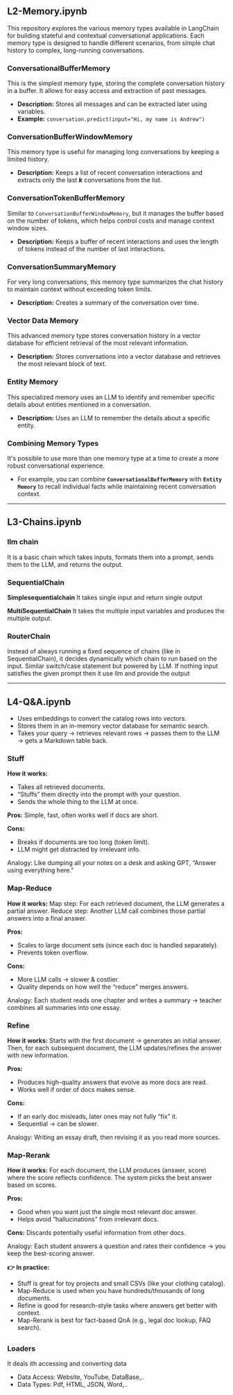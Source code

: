 ## L2-Memory.ipynb

This repository explores the various memory types available in LangChain for building stateful and contextual conversational applications. Each memory type is designed to handle different scenarios, from simple chat history to complex, long-running conversations.

### **ConversationalBufferMemory**
This is the simplest memory type, storing the complete conversation history in a buffer. It allows for easy access and extraction of past messages.
* **Description:** Stores all messages and can be extracted later using variables.
* **Example:** `conversation.predict(input="Hi, my name is Andrew")`

### **ConversationBufferWindowMemory**
This memory type is useful for managing long conversations by keeping a limited history.
* **Description:** Keeps a list of recent conversation interactions and extracts only the last **$k$** conversations from the list.

### **ConversationTokenBufferMemory**
Similar to `ConversationBufferWindowMemory`, but it manages the buffer based on the number of tokens, which helps control costs and manage context window sizes.
* **Description:** Keeps a buffer of recent interactions and uses the length of tokens instead of the number of last interactions.

### **ConversationSummaryMemory**
For very long conversations, this memory type summarizes the chat history to maintain context without exceeding token limits.
* **Description:** Creates a summary of the conversation over time.

### **Vector Data Memory**
This advanced memory type stores conversation history in a vector database for efficient retrieval of the most relevant information.
* **Description:** Stores conversations into a vector database and retrieves the most relevant block of text.

### **Entity Memory**
This specialized memory uses an LLM to identify and remember specific details about entities mentioned in a conversation.
* **Description:** Uses an LLM to remember the details about a specific entity.

### **Combining Memory Types**
It's possible to use more than one memory type at a time to create a more robust conversational experience.
* For example, you can combine **`ConversationalBufferMemory`** with **`Entity Memory`** to recall individual facts while maintaining recent conversation context.

---

## L3-Chains.ipynb

### **llm chain**
It is a basic chain which takes inputs, formats them into a prompt, sends them to the LLM, and returns the output.

### **SequentialChain**

**Simplesequentialchain**
It takes single input and return single output

**MultiSequentialChain**
It takes the multiple input variables and produces the multiple output.

### **RouterChain**
Instead of always running a fixed sequence of chains (like in SequentialChain), it decides dynamically which chain to run based on the input. Similar switch/case statement but powered by LLM.
If nothing input satisfies the given prompt then it use llm and provide the output

---

## L4-Q&A.ipynb

* Uses embeddings to convert the catalog rows into vectors.
* Stores them in an in-memory vector database for semantic search.
* Takes your query → retrieves relevant rows → passes them to the LLM → gets a Markdown table back.

### **Stuff**
**How it works:**
* Takes all retrieved documents.
* “Stuffs” them directly into the prompt with your question.
* Sends the whole thing to the LLM at once.

**Pros:**
Simple, fast, often works well if docs are short.

**Cons:**
* Breaks if documents are too long (token limit).
* LLM might get distracted by irrelevant info.

Analogy: Like dumping all your notes on a desk and asking GPT, “Answer using everything here.”

### **Map-Reduce**
**How it works:**
Map step: For each retrieved document, the LLM generates a partial answer.
Reduce step: Another LLM call combines those partial answers into a final answer.

**Pros:**
* Scales to large document sets (since each doc is handled separately).
* Prevents token overflow.

**Cons:**
* More LLM calls → slower & costlier.
* Quality depends on how well the “reduce” merges answers.

Analogy: Each student reads one chapter and writes a summary → teacher combines all summaries into one essay.

### **Refine**
**How it works:**
Starts with the first document → generates an initial answer.
Then, for each subsequent document, the LLM updates/refines the answer with new information.

**Pros:**
* Produces high-quality answers that evolve as more docs are read.
* Works well if order of docs makes sense.

**Cons:**
* If an early doc misleads, later ones may not fully “fix” it.
* Sequential → can be slower.

Analogy: Writing an essay draft, then revising it as you read more sources.

### **Map-Rerank**
**How it works:**
For each document, the LLM produces (answer, score) where the score reflects confidence.
The system picks the best answer based on scores.

**Pros:**
* Good when you want just the single most relevant doc answer.
* Helps avoid “hallucinations” from irrelevant docs.

**Cons:**
Discards potentially useful information from other docs.

Analogy: Each student answers a question and rates their confidence → you keep the best-scoring answer.

**👉 In practice:**
* Stuff is great for toy projects and small CSVs (like your clothing catalog).
* Map-Reduce is used when you have hundreds/thousands of long documents.
* Refine is good for research-style tasks where answers get better with context.
* Map-Rerank is best for fact-based QnA (e.g., legal doc lookup, FAQ search).

## 

### **Loaders**
It deals ith accessing and converting data
* Data Access: Website, YouTube, DataBase,..
* Data Types: Pdf, HTML, JSON, Word,..

